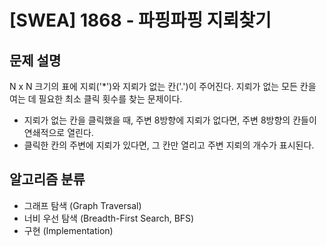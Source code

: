 # [SWEA] 1868 - 파핑파핑 지뢰찾기

## 문제 설명

N x N 크기의 표에 지뢰('*')와 지뢰가 없는 칸('.')이 주어진다. 지뢰가 없는 모든 칸을 여는 데 필요한 최소 클릭 횟수를 찾는 문제이다.
- 지뢰가 없는 칸을 클릭했을 때, 주변 8방향에 지뢰가 없다면, 주변 8방향의 칸들이 연쇄적으로 열린다.
- 클릭한 칸의 주변에 지뢰가 있다면, 그 칸만 열리고 주변 지뢰의 개수가 표시된다.

## 알고리즘 분류

- 그래프 탐색 (Graph Traversal)
- 너비 우선 탐색 (Breadth-First Search, BFS)
- 구현 (Implementation)
